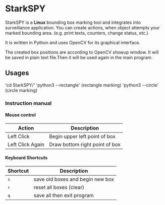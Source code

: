 # StarkSPY

StarkSPY is a **Linux** bounding box marking tool and integrates into surveillance application.
You can create actions, when object attempts your marked bounding area. (e.g. print texts, counters, change status, etc.)

It is written in Python and uses OpenCV for its graphical interface.

The created box positions are according to OpenCV showup window. 
It will be saved in plain text file.Then it will be used again in the main program.

## Usages
'cd StarkSPY/'
'python3 --rectangle' (rectangle marking)
'python3 --circle' (circle marking)

### Instruction manual
#### Mouse control
Action | Description | 
--- | --- |
Left Click | Begin upper left point of box
Left Click Again | Draw bottom right point of box
#### Keyboard Shortcuts
Shortcut | Description | 
--- | --- |
<kbd>s</kbd>| save old boxes and begin new box |
<kbd>r</kbd>| reset all boxes (clear) |
<kbd>q</kbd>| save all then exit program |
